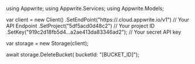 using Appwrite;
using Appwrite.Services;
using Appwrite.Models;

var client = new Client()
    .SetEndPoint("https://<REGION>.cloud.appwrite.io/v1") // Your API Endpoint
    .SetProject("5df5acd0d48c2") // Your project ID
    .SetKey("919c2d18fb5d4...a2ae413da83346ad2"); // Your secret API key

var storage = new Storage(client);

await storage.DeleteBucket(
    bucketId: "[BUCKET_ID]");